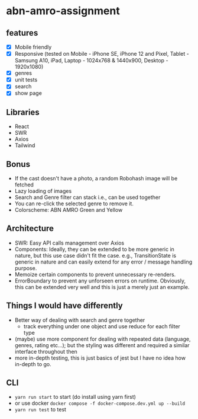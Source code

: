 # abn-amro-assignment

## features

- [x] Mobile friendly
- [x] Responsive (tested on Mobile - iPhone SE, iPhone 12 and Pixel, Tablet - Samsung A10, iPad, Laptop - 1024x768 & 1440x900, Desktop - 1920x1080)
- [x] genres
- [x] unit tests
- [x] search
- [x] show page

## Libraries

- React
- SWR
- Axios
- Tailwind

## Bonus

- If the cast doesn't have a photo, a random Robohash image will be fetched
- Lazy loading of images
- Search and Genre filter can stack i.e., can be used together
- You can re-click the selected genre to remove it.
- Colorscheme: ABN AMRO Green and Yellow

## Architecture

- SWR: Easy API calls management over Axios
- Components: Ideally, they can be extended to be more generic in nature, but this use case didn't fit the case. e.g., TransitionState is generic in nature and can easily extend for any error / message handling purpose.
- Memoize certain components to prevent unnecessary re-renders.
- ErrorBoundary to prevent any unforseen errors on runtime. Obviously, this can be extended very well and this is just a merely just an example.

## Things I would have differently

- Better way of dealing with search and genre together
  - track everything under one object and use reduce for each filter type
- (maybe) use more component for dealing with repeated data (language, genres, rating etc...); but the styling was different and required a similar interface throughout then
- more in-depth testing, this is just basics of jest but I have no idea how in-depth to go.

## CLI

- `yarn run start` to start (do install using yarn first)
- or use docker `docker compose -f docker-compose.dev.yml up --build`
- `yarn run test` to test
